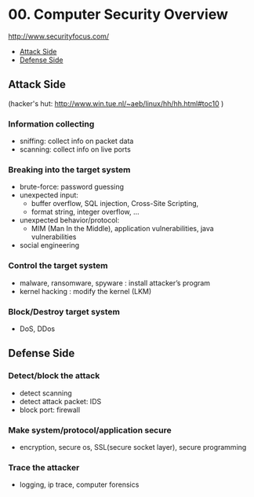 # 00. Computer Security Overview

http://www.securityfocus.com/

- [Attack Side](#attack-side)
- [Defense Side](#defense-side)

## Attack Side

(hacker's hut: http://www.win.tue.nl/~aeb/linux/hh/hh.html#toc10 )

### Information collecting

- sniffing: collect info on packet data
- scanning: collect info on live ports

### Breaking into the target system

- brute-force: password guessing
- unexpected input:
  - buffer overflow, SQL injection, Cross-Site Scripting,
  - format string, integer overflow, …
- unexpected behavior/protocol:
  - MIM (Man In the Middle), application vulnerabilities, java vulnerabilities
- social engineering

### Control the target system

- malware, ransomware, spyware : install attacker’s program
- kernel hacking : modify the kernel (LKM)

### Block/Destroy target system

- DoS, DDos

## Defense Side

### Detect/block the attack

- detect scanning
- detect attack packet: IDS
- block port: firewall

### Make system/protocol/application secure

- encryption, secure os, SSL(secure socket layer), secure programming

### Trace the attacker

- logging, ip trace, computer forensics
